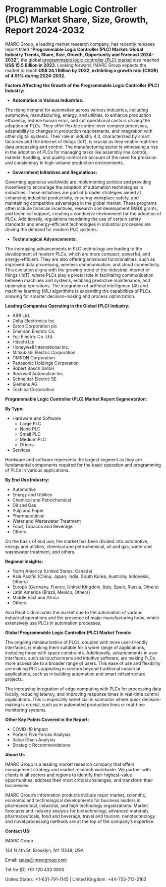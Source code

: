 ﻿# Programmable Logic Controller (PLC) Market Share, Size, Growth, Report 2024-2032
IMARC Group, a leading market research company, has recently releases report titled **“Programmable Logic Controller (PLC) Market: Global Industry Trends, Share, Size, Growth, Opportunity and Forecast 2024-2032”,** the global [programmable logic controller (PLC) market](https://www.imarcgroup.com/programmable-logic-controller-market) size reached **US$ 15.5 Billion in 2023**. Looking forward, IMARC Group expects the market to reach **US$ 24.1 Billion by 2032, exhibiting a growth rate (CAGR) of 4.91% during 2024-2032.**

**Factors Affecting the Growth of the Programmable Logic Controller (PLC) Industry:**

- **Automation in Various Industries:**

The rising demand for automation across various industries, including automotive, manufacturing, energy, and utilities, to enhance production efficiency, reduce human error, and cut operational costs is driving the adoption of PLCs. They offer flexible control over complex processes, adaptability to changes in production requirements, and integration with other digital systems. Their role in industry 4.0, characterized by smart factories and the internet of things (IoT), is crucial as they enable real-time data processing and control. The manufacturing sector is witnessing a rise in the adoption of PLCs for managing tasks like assembly line control, material handling, and quality control on account of the need for precision and consistency in high-volume production environments.

- **Government Initiatives and Regulations:**

Governing agencies worldwide are implementing policies and providing incentives to encourage the adoption of automation technologies in industries. These initiatives are part of broader strategies aimed at enhancing industrial productivity, ensuring workplace safety, and maintaining competitive advantages in the global market. These programs often include financial incentives, research and development (R&D) grants, and technical support, creating a conducive environment for the adoption of PLCs. Additionally, regulations mandating the use of certain safety standards and energy-efficient technologies in industrial processes are driving the demand for modern PLC systems.

- **Technological Advancements:**

The increasing advancements in PLC technology are leading to the development of modern PLCs, which are more compact, powerful, and energy-efficient. They are also offering enhanced functionalities, such as improved data processing, wireless communication, and cloud connectivity. This evolution aligns with the growing trend of the industrial internet of things (IIoT), where PLCs play a pivotal role in facilitating communication between machines and systems, enabling predictive maintenance, and optimizing operations. The integration of artificial intelligence (AI) and machine learning (ML) algorithms is expanding the capabilities of PLCs, allowing for smarter decision-making and process optimization.

**Leading Companies Operating in the Global (PLC) Industry:**

- ABB Ltd.
- Delta Electronics Inc.
- Eaton Corporation plc
- Emerson Electric Co.
- Fuji Electric Co. Ltd.
- Hitachi Ltd
- Honeywell International Inc.
- Mitsubishi Electric Corporation
- OMRON Corporation
- Panasonic Holdings Corporation
- Robert Bosch GmbH
- Rockwell Automation Inc.
- Schneider Electric SE
- Siemens AG
- Toshiba Corporation

**Programmable Logic Controller (PLC) Market Report Segmentation:**

**By Type:**

- Hardware and Software
  - Large PLC
  - Nano PLC
  - Small PLC
  - Medium PLC
  - Others
- Services

Hardware and software represents the largest segment as they are fundamental components required for the basic operation and programming of PLCs in various applications.

**By End Use Industry:**

- Automotive
- Energy and Utilities
- Chemical and Petrochemical
- Oil and Gas
- Pulp and Paper
- Pharmaceutical
- Water and Wastewater Treatment
- Food, Tobacco and Beverage
- Others

On the basis of end use, the market has been divided into automotive, energy and utilities, chemical and petrochemical, oil and gas, water and wastewater treatment, and others.

**Regional Insights:**

- North America (United States, Canada)
- Asia Pacific (China, Japan, India, South Korea, Australia, Indonesia, Others)
- Europe (Germany, France, United Kingdom, Italy, Spain, Russia, Others)
- Latin America (Brazil, Mexico, Others)
- Middle East and Africa
- Others

Asia Pacific dominates the market due to the automation of various industrial operations and the presence of major manufacturing hubs, which extensively use PLCs in automation processes.

**Global Programmable Logic Controller (PLC) Market Trends:**

The ongoing miniaturization of PLCs, coupled with more user-friendly interfaces, is making them suitable for a wider range of applications, including those with space constraints. Additionally, advancements in user interfaces, such as touchscreens and intuitive software, are making PLCs more accessible to a broader range of users. This ease of use and flexibility are making PLCs appealing in sectors beyond traditional industrial applications, such as in building automation and smart infrastructure projects.

The increasing integration of edge computing with PLCs for processing data locally, reducing latency, and improving response times in real-time control applications. This is especially beneficial in scenarios where quick decision-making is crucial, such as in automated production lines or real-time monitoring systems.

**Other Key Points Covered in the Report:**

- COVID-19 Impact
- Porters Five Forces Analysis
- Value Chain Analysis
- Strategic Recommendations

**About Us**

IMARC Group is a leading market research company that offers management strategy and market research worldwide. We partner with clients in all sectors and regions to identify their highest-value opportunities, address their most critical challenges, and transform their businesses.

IMARC Group’s information products include major market, scientific, economic and technological developments for business leaders in pharmaceutical, industrial, and high technology organizations. Market forecasts and industry analysis for biotechnology, advanced materials, pharmaceuticals, food and beverage, travel and tourism, nanotechnology and novel processing methods are at the top of the company’s expertise.

**Contact US:**

IMARC Group

134 N 4th St. Brooklyn, NY 11249, USA

Email: sales@imarcgroup.com

Tel No:(D) +91 120 433 0800

United States: +1-631-791-1145 | United Kingdom: +44-753-713-2163
